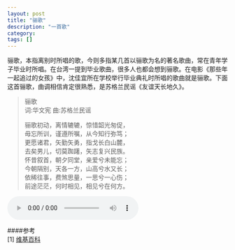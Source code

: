 ```yaml
---
layout: post
title: "骊歌"
description: "一首歌"
category: 
tags: []
---
```


骊歌，本指离别时所唱的歌，今则多指某几首以骊歌为名的著名歌曲，常在青年学子毕业时所唱。在台湾一提到毕业歌曲，很多人也都会想到骊歌。在电影《那些年一起追过的女孩》中，沈佳宜所在学校举行毕业典礼时所唱的歌曲就是骊歌。下面这首骊歌，曲调相信肯定很熟悉，是苏格兰民谣《友谊天长地久》。

> 骊歌  
> 词:华文宪 曲:苏格兰民谣  
>    
> 骊歌初动，离情辘辘，惊惜韶光匆促，  
> 毋忘所训，谨遵所嘱，从今知行弥笃；  
> 更愿诸君，矢勤矢勇，指戈长白山麓，  
> 去矣男儿，切莫踟躇，矢志复兴民族。  
> 怀昔叙首，朝夕同堂，亲爱兮未能忘；  
> 今朝隔别，天各一方，山高兮水又长；  
> 依稀往事，费煞思量，一思兮一心伤；  
> 前途茫茫，何时相见，相见兮在何方。  

<audio name="audio" controls>
    <source src="/assets/lige.mp3" type="audio/mpeg">
</audio>
  
  
  
  
####参考  
[1] [维基百科](http://zh.wikipedia.org/wiki/%E9%A9%AA%E6%AD%8C)
